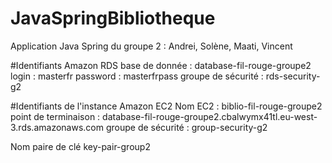 # JavaSpringBibliotheque
Application Java Spring du groupe 2 : Andrei, Solène, Maati, Vincent

#Identifiants Amazon RDS
base de donnée : database-fil-rouge-groupe2
login : masterfr
password : masterfrpass
groupe de sécurité : rds-security-g2 

#Identifiants de l'instance Amazon EC2
Nom EC2 : biblio-fil-rouge-groupe2
point de terminaison : database-fil-rouge-groupe2.cbalwymx41tl.eu-west-3.rds.amazonaws.com
groupe de sécurité : group-security-g2

Nom paire de clé
key-pair-group2
